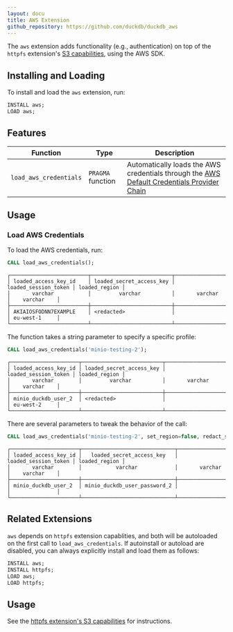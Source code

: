 ```yaml
---
layout: docu
title: AWS Extension
github_repository: https://github.com/duckdb/duckdb_aws
---
```


The `aws` extension adds functionality (e.g., authentication) on top of the `httpfs` extension's [S3 capabilities](httpfs#s3), using the AWS SDK.

## Installing and Loading

To install and load the `aws` extension, run:

```sql
INSTALL aws;
LOAD aws;
```

## Features

| Function | Type | Description |
|---|---|-------|
| `load_aws_credentials` | `PRAGMA` function | Automatically loads the AWS credentials through the [AWS Default Credentials Provider Chain](https://docs.aws.amazon.com/sdk-for-java/latest/developer-guide/credentials-chain.html) |

## Usage

### Load AWS Credentials

To load the AWS credentials, run:

```sql
CALL load_aws_credentials();
```

```text
┌─────────────────────────┬──────────────────────────┬──────────────────────┬───────────────┐
│ loaded_access_key_id    │ loaded_secret_access_key │ loaded_session_token │ loaded_region │
│       varchar           │         varchar          │       varchar        │    varchar    │
├─────────────────────────┼──────────────────────────┼──────────────────────┼───────────────┤
│ AKIAIOSFODNN7EXAMPLE    │ <redacted>               │                      │ eu-west-1     │
└─────────────────────────┴──────────────────────────┴──────────────────────┴───────────────┘
```

The function takes a string parameter to specify a specific profile:

```sql
CALL load_aws_credentials('minio-testing-2');
```

```text
┌──────────────────────┬──────────────────────────┬──────────────────────┬───────────────┐
│ loaded_access_key_id │ loaded_secret_access_key │ loaded_session_token │ loaded_region │
│       varchar        │         varchar          │       varchar        │    varchar    │
├──────────────────────┼──────────────────────────┼──────────────────────┼───────────────┤
│ minio_duckdb_user_2  │ <redacted>               │                      │ eu-west-2     │
└──────────────────────┴──────────────────────────┴──────────────────────┴───────────────┘
```

There are several parameters to tweak the behavior of the call:

```sql
CALL load_aws_credentials('minio-testing-2', set_region=false, redact_secret=false);
```

```text
┌──────────────────────┬──────────────────────────────┬──────────────────────┬───────────────┐
│ loaded_access_key_id │   loaded_secret_access_key   │ loaded_session_token │ loaded_region │
│       varchar        │           varchar            │       varchar        │    varchar    │
├──────────────────────┼──────────────────────────────┼──────────────────────┼───────────────┤
│ minio_duckdb_user_2  │ minio_duckdb_user_password_2 │                      │               │
└──────────────────────┴──────────────────────────────┴──────────────────────┴───────────────┘
```

## Related Extensions

`aws` depends on `httpfs` extension capablities, and both will be autoloaded on the first call to `load_aws_credentials`.
If autoinstall or autoload are disabled, you can always explicitly install and load them as follows:

```sql
INSTALL aws;
INSTALL httpfs;
LOAD aws;
LOAD httpfs;
```

## Usage

See the [httpfs extension's S3 capabilities](httpfs/overview#s3) for instructions.
